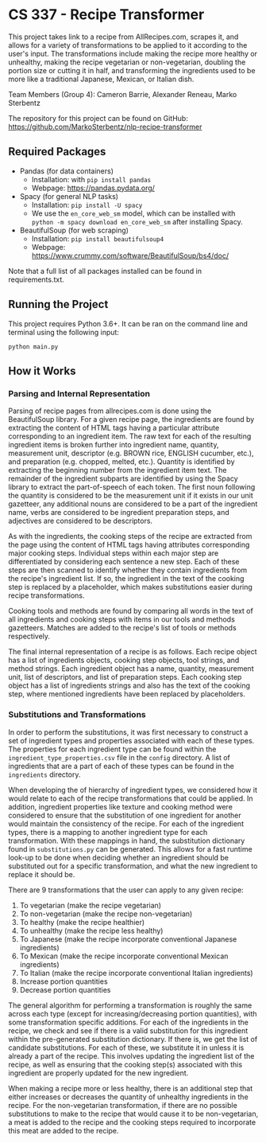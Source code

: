 # CS 337 - Recipe Transformer

This project takes link to a recipe from AllRecipes.com, scrapes it, and allows for a variety of transformations to be
applied to it according to the user's input. The transformations include making the recipe more healthy or unhealthy,
making the recipe vegetarian or non-vegetarian, doubling the portion size or cutting it in half, and transforming the
ingredients used to be more like a traditional Japanese, Mexican, or Italian dish.

Team Members (Group 4): Cameron Barrie, Alexander Reneau, Marko Sterbentz

The repository for this project can be found on GitHub: https://github.com/MarkoSterbentz/nlp-recipe-transformer

## Required Packages
- Pandas (for data containers)
  - Installation: with `pip install pandas`
  - Webpage: https://pandas.pydata.org/
- Spacy (for general NLP tasks)
  - Installation: `pip install -U spacy`
  - We use the `en_core_web_sm` model, which can be installed with `python -m spacy download en_core_web_sm` after installing Spacy.
- BeautifulSoup (for web scraping)
  - Installation: `pip install beautifulsoup4`
  - Webpage: https://www.crummy.com/software/BeautifulSoup/bs4/doc/

Note that a full list of all packages installed can be found in requirements.txt.

## Running the Project
This project requires Python 3.6+. It can be ran on the command line and terminal using the following input:

`python main.py`


## How it Works
### Parsing and Internal Representation
Parsing of recipe pages from allrecipes.com is done using the BeautifulSoup library. For a
given recipe page, the ingredients are found by extracting the content of HTML tags having
a particular attribute corresponding to an ingredient item. The raw text for each of the
resulting ingredient items is broken further into ingredient name, quantity, measurement unit,
descriptor (e.g. BROWN rice, ENGLISH cucumber, etc.), and preparation (e.g. chopped, melted,
etc.). Quantity is identified by extracting the beginning number from the ingredient item
text. The remainder of the ingredient subparts are identified by using the Spacy library to
extract the part-of-speech of each token. The first noun following the quantity is considered
to be the measurement unit if it exists in our unit gazetteer, any additional nouns are
considered to be a part of the ingredient name, verbs are considered to be ingredient
preparation steps, and adjectives are considered to be descriptors.

As with the ingredients, the cooking steps of the recipe are extracted from the page using
the content of HTML tags having attributes corresponding major cooking steps. Individual
steps within each major step are
differentiated by considering each sentence a new step. Each of these steps are then scanned
to identify whether they contain ingredients from the recipe's ingredient
list. If so, the ingredient in the text of the cooking step is replaced by a placeholder,
which makes substitutions easier during recipe transformations.

Cooking tools and methods are found by comparing all words in the text of all ingredients and
cooking steps with items in our tools and methods gazetteers. Matches are added to the recipe's
list of tools or methods respectively.

The final internal representation of a recipe is as follows. Each recipe object has a list of
ingredients objects, cooking step objects, tool strings, and method strings. Each ingredient
object has a name, quantity, measurement unit, list of descriptors, and list of preparation
steps. Each cooking step object has a list of ingredients strings and also has the text of
the cooking step, where mentioned ingredients have been replaced by placeholders.

### Substitutions and Transformations
In order to perform the substitutions, it was first necessary to construct a set of ingredient types and properties
associated with each of these types. The properties for each ingredient type can be found within the
 `ingredient_type_properties.csv` file in the `config` directory. A list of ingredients that are a part of each of these
 types can be found in the `ingredients` directory. 
 
When developing the of hierarchy of ingredient types, we considered how it would relate to each of the recipe transformations 
that could be applied. In addition, ingredient properties like texture and cooking method were considered to ensure that the
substitution of one ingredient for another would maintain the consistency of the recipe. For each of the ingredient types, 
there is a mapping to another ingredient type for each transformation. With these mappings in hand, 
the substitution dictionary found in `substitutions.py` can be generated. This allows for a fast runtime look-up to
be done when deciding whether an ingredient should be substituted out for a specific transformation, and what the new 
ingredient to replace it should be. 
 
There are 9 transformations that the user can apply to any given recipe:
1. To vegetarian (make the recipe vegetarian)
2. To non-vegetarian (make the recipe non-vegetarian)
3. To healthy (make the recipe healthier)
4. To unhealthy (make the recipe less healthy)
5. To Japanese (make the recipe incorporate conventional Japanese ingredients)
6. To Mexican (make the recipe incorporate conventional Mexican ingredients)
7. To Italian (make the recipe incorporate conventional Italian ingredients)
8. Increase portion quantities 
9. Decrease portion quantities

The general algorithm for performing a transformation is roughly the same across each type (except for increasing/decreasing
portion quantities), with some transformation specific additions. For each of the ingredients in the recipe, we 
check and see if there is a valid substitution for this ingredient within the pre-generated substitution dictionary. 
If there is, we get the list of candidate substitutions. For each of these, we substitute it in unless 
it is already a part of the recipe. This involves updating the ingredient list of the recipe, as well as 
ensuring that the cooking step(s) associated with this ingredient are properly updated for the new ingredient.

When making a recipe more or less healthy, there is an additional step that either increases or decreases the quantity of
unhealthy ingredients in the recipe. For the non-vegetarian transformation, if there are no possible substitutions to 
make to the recipe that would cause it to be non-vegetarian, a meat is added to the recipe and the cooking steps required
to incorporate this meat are added to the recipe.
